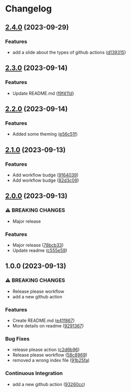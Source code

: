 # Changelog

## [2.4.0](https://github.com/mbaroncini/github_ci/compare/v2.3.0...v2.4.0) (2023-09-29)


### Features

* add a slide about the types of github actions ([d139315](https://github.com/mbaroncini/github_ci/commit/d13931506f8e7a08ed1105d2d870dc879ec3633c))

## [2.3.0](https://github.com/mbaroncini/github_ci/compare/v2.2.0...v2.3.0) (2023-09-14)


### Features

* Update README.md ([f9f411d](https://github.com/mbaroncini/github_ci/commit/f9f411d2542f3cd70140c3a5c4d6859d975e9574))

## [2.2.0](https://github.com/mbaroncini/github_ci/compare/v2.1.0...v2.2.0) (2023-09-14)


### Features

* Added some theming ([e56c51f](https://github.com/mbaroncini/github_ci/commit/e56c51f33eb14643ac6b5994647ffad38cfeecb1))

## [2.1.0](https://github.com/mbaroncini/github_ci/compare/v2.0.0...v2.1.0) (2023-09-13)


### Features

* Add workflow budge ([9164039](https://github.com/mbaroncini/github_ci/commit/9164039ca6b137530ca71b21b02d743c7e5516b1))
* Add workflow budge ([82d3c09](https://github.com/mbaroncini/github_ci/commit/82d3c092113c27fe40a8f4f16291b6d2d7612cb6))

## [2.0.0](https://github.com/mbaroncini/github_ci/compare/v1.0.0...v2.0.0) (2023-09-13)


### ⚠ BREAKING CHANGES

* Major release

### Features

* Major release ([78bcb33](https://github.com/mbaroncini/github_ci/commit/78bcb33ae61ff83c5ffad7c8f3de7298a03d9f4f))
* Update readme ([c555e59](https://github.com/mbaroncini/github_ci/commit/c555e594994d09e4064c8e69c0b046b5b3a8fbf6))

## 1.0.0 (2023-09-13)


### ⚠ BREAKING CHANGES

* Release please workflow
* add a new github action

### Features

* Create README.md ([e41f867](https://github.com/mbaroncini/github_ci/commit/e41f8677890848355a556d9296d6ef23f5944233))
* More details on readme ([9291367](https://github.com/mbaroncini/github_ci/commit/9291367c55d5edf10afb7c265f70e156200d67f7))


### Bug Fixes

* release please action ([c2d6b96](https://github.com/mbaroncini/github_ci/commit/c2d6b96ad67b1eae142dad635803bf1a88b9cfef))
* Release please workflow ([58c8969](https://github.com/mbaroncini/github_ci/commit/58c8969fb97b80f6c475881f2d3629f152239a21))
* removed a wrong index file ([91b25fa](https://github.com/mbaroncini/github_ci/commit/91b25fa59bbea5e770cea784f5054d7776dd7bd6))


### Continuous Integration

* add a new github action ([93260cc](https://github.com/mbaroncini/github_ci/commit/93260cc65a477046ad234261e5410557e846bb2f))
